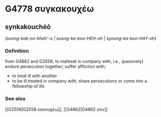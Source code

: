 # G4778 συγκακουχέω

## synkakouchéō

_(soong-kak-oo-kheh'-o | soong-ka-koo-HEH-oh | syoong-ka-koo-HAY-oh)_

### Definition

from G4862 and G2558; to maltreat in company with, i.e., (passively) endure persecution together; suffer affliction with; 

- to treat ill with another
- to be ill treated in company with, share persecutions or come into a fellowship of ills

### See also

[[G2558|G2558 κακουχέω]], [[G4862|G4862 σύν]]
